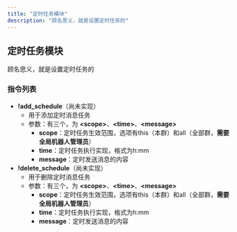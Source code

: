 ```yaml
---
title: "定时任务模块"
description: "顾名思义，就是设置定时任务的"
---
```


## 定时任务模块

顾名思义，就是设置定时任务的

### 指令列表

- **!add_schedule**（尚未实现）
    - 用于添加定时消息任务
    - 参数：有三个，为 **\<scope\>**、**\<time\>**、**\<message\>**
        - **scope**：定时任务生效范围，选项有this（本群）和all（全部群，**需要全局机器人管理员**）
        - **time**：定时任务执行实现，格式为h:mm
        - **message**：定时发送消息的内容
- **!delete_schedule**（尚未实现）
    - 用于删除定时消息任务
    - 参数：有三个，为 **\<scope\>**、**\<time\>**、**\<message\>**
        - **scope**：定时任务生效范围，选项有this（本群）和all（全部群，**需要全局机器人管理员**）
        - **time**：定时任务执行实现，格式为h:mm
        - **message**：定时发送消息的内容